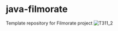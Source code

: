 # java-filmorate
Template repository for Filmorate project
![ТЗ11_2](https://github.com/user-attachments/assets/1df31c35-61a7-4be9-9a58-556ed4ae49fb)
